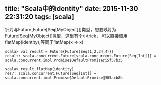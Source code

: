 title: "Scala中的identity"
date: 2015-11-30 22:31:20
tags: [scala]
---

针对与Future[Future[Seq[MyObject]]]类型，想要映射为Future[Seq[MyObject]]类型，这里有个小trick， 可以直接调用flatMap(identity),等同于flatMap(x => x)

```
scala> val result = Future{Future{Seq(1,2,34,4)}}
result: scala.concurrent.Future[scala.concurrent.Future[Seq[Int]]] = scala.concurrent.impl.Promise$DefaultPromise@55f57b35

scala> result.flatMap(identity)
res7: scala.concurrent.Future[Seq[Int]] = scala.concurrent.impl.Promise$DefaultPromise@505acb8b

```


